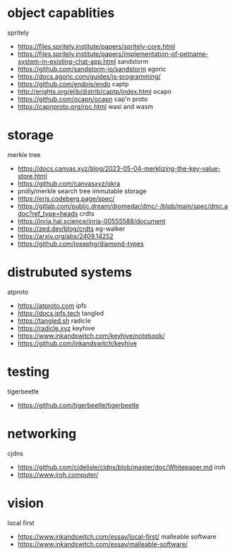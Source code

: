 # object capablities

spritely
  - https://files.spritely.institute/papers/spritely-core.html
  - https://files.spritely.institute/papers/implementation-of-petname-system-in-existing-chat-app.html
sandstorm
  - https://github.com/sandstorm-io/sandstorm
agoric
  - https://docs.agoric.com/guides/js-programming/ 
  - https://github.com/endojs/endo
captp
  - http://erights.org/elib/distrib/captp/index.html
ocapn
  - https://github.com/ocapn/ocapn
cap'n proto
  - https://capnproto.org/rpc.html
wasi and wasm

# storage

merkle tree
  - https://docs.canvas.xyz/blog/2023-05-04-merklizing-the-key-value-store.html
  - https://github.com/canvasxyz/okra
  - prolly/merkle search tree
immutable storage
  - https://eris.codeberg.page/spec/
  - https://gitlab.com/public.dream/dromedar/dmc/-/blob/main/spec/dmc.adoc?ref_type=heads
crdts
  - https://inria.hal.science/inria-00555588/document
  - https://zed.dev/blog/crdts
eg-walker
  - https://arxiv.org/abs/2409.14252
  - https://github.com/josephg/diamond-types

# distrubuted systems

atproto
  - https://atproto.com
ipfs
  - https://docs.ipfs.tech
tangled
  - https://tangled.sh
radicle
  - https://radicle.xyz
keyhive
  - https://www.inkandswitch.com/keyhive/notebook/
  - https://github.com/inkandswitch/keyhive



# testing

tigerbeetle
  - https://github.com/tigerbeetle/tigerbeetle

# networking

cjdns
  - https://github.com/cjdelisle/cjdns/blob/master/doc/Whitepaper.md
iroh
 - https://www.iroh.computer/

# vision

local first
  - https://www.inkandswitch.com/essay/local-first/
malleable software
  - https://www.inkandswitch.com/essay/malleable-software/
